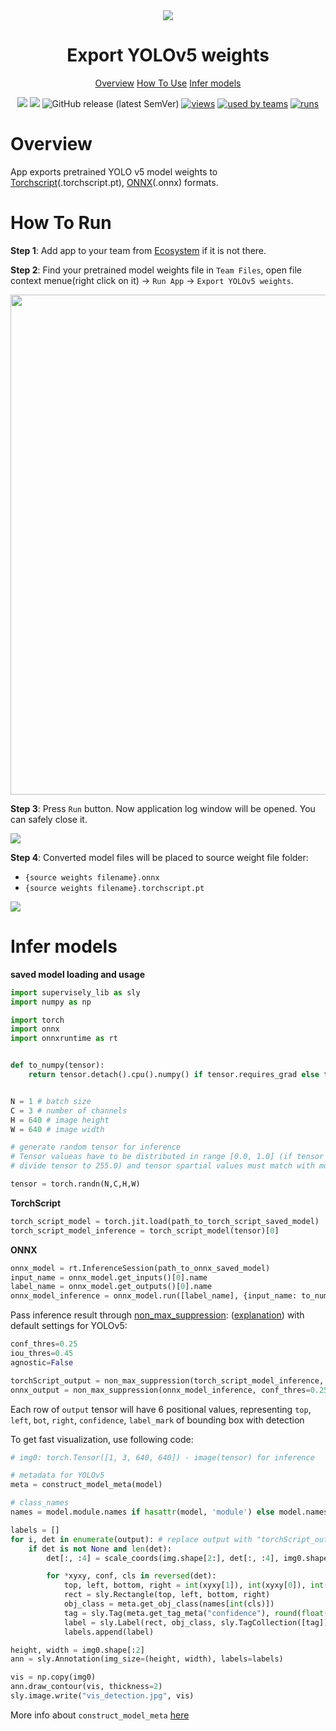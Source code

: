 <div align="center" markdown>
<img src="https://i.imgur.com/VwuZNID.png"/>

# Export YOLOv5 weights

<p align="center">
  <a href="#Overview">Overview</a>
  <a href="#How-To-Use">How To Use</a>
  <a href="#Infer-models">Infer models</a>
</p>

[![](https://img.shields.io/badge/supervisely-ecosystem-brightgreen)](https://ecosystem.supervise.ly/apps/supervisely-ecosystem/yolov5/supervisely/export_weights)
[![](https://img.shields.io/badge/slack-chat-green.svg?logo=slack)](https://supervise.ly/slack)
![GitHub release (latest SemVer)](https://img.shields.io/github/v/release/supervisely-ecosystem/yolov5)
[![views](https://app.supervise.ly/public/api/v3/ecosystem.counters?repo=supervisely-ecosystem/yolov5/supervisely/export_weights&counter=views&label=views)](https://supervise.ly)
[![used by teams](https://app.supervise.ly/public/api/v3/ecosystem.counters?repo=supervisely-ecosystem/yolov5/supervisely/export_weights&counter=downloads&label=used%20by%20teams)](https://supervise.ly)
[![runs](https://app.supervise.ly/public/api/v3/ecosystem.counters?repo=supervisely-ecosystem/yolov5/supervisely/export_weights&counter=runs&label=runs&123)](https://supervise.ly)

</div>

# Overview

App exports pretrained YOLO v5 model weights to [Torchscript](https://pytorch.org/docs/stable/jit.html?highlight=model%20features)(.torchscript.pt), [ONNX](https://onnx.ai/index.html)(.onnx) formats. 

# How To Run
**Step 1**: Add app to your team from [Ecosystem](https://ecosystem.supervise.ly/apps/import-mot-format) if it is not there.

**Step 2**: Find your pretrained model weights file in `Team Files`, open file context menue(right click on it) -> `Run App` -> `Export YOLOv5 weights`.

<img src="https://i.imgur.com/uzMlQ2e.png" width="800px"/>

**Step 3**: Press `Run` button. Now application log window will be opened. You can safely close it.

<img src="https://i.imgur.com/zjXgxhg.png"/>

**Step 4**: Converted model files will be placed to source weight file folder:
 - `{source weights filename}.onnx`
 - `{source weights filename}.torchscript.pt`

<img src="https://i.imgur.com/Xk2Gzr0.png"/>

# Infer models
**saved model loading and usage**
```python
import supervisely_lib as sly
import numpy as np

import torch
import onnx
import onnxruntime as rt


def to_numpy(tensor):
    return tensor.detach().cpu().numpy() if tensor.requires_grad else tensor.cpu().numpy()


N = 1 # batch size
C = 3 # number of channels
H = 640 # image height
W = 640 # image width

# generate random tensor for inference
# Tensor valueas have to be distributed in range [0.0, 1.0] (if tensor values distributed in range [0, 255], 
# divide tensor to 255.0) and tensor spartial values must match with model input image's spartial values:

tensor = torch.randn(N,C,H,W)
```
**TorchScript**
```python
torch_script_model = torch.jit.load(path_to_torch_script_saved_model)
torch_script_model_inference = torch_script_model(tensor)[0]
```
 
**ONNX**
```python
onnx_model = rt.InferenceSession(path_to_onnx_saved_model)
input_name = onnx_model.get_inputs()[0].name
label_name = onnx_model.get_outputs()[0].name
onnx_model_inference = onnx_model.run([label_name], {input_name: to_numpy(tensor).astype(np.float32)})[0]
```
Pass inference result through [non_max_suppression](https://github.com/supervisely-ecosystem/yolov5/blob/0138090cd8d6f15e088246f16ca3240854bbba12/utils/general.py#L455): ([explanation](https://towardsdatascience.com/non-maximum-suppression-nms-93ce178e177c)) with default settings for YOLOv5: 
```python
conf_thres=0.25
iou_thres=0.45
agnostic=False

torchScript_output = non_max_suppression(torch_script_model_inference, conf_thres=0.25, iou_thres=0.45, agnostic=False)
onnx_output = non_max_suppression(onnx_model_inference, conf_thres=0.25, iou_thres=0.45, agnostic=False)
```
Each row of `output` tensor will have 6 positional values, representing `top`, `left`, `bot`, `right`, `confidence`, `label_mark` of bounding box with detection

To get fast visualization, use following code:
```python
# img0: torch.Tensor([1, 3, 640, 640]) - image(tensor) for inference

# metadata for YOLOv5
meta = construct_model_meta(model)

# class_names
names = model.module.names if hasattr(model, 'module') else model.names

labels = []
for i, det in enumerate(output): # replace output with "torchScript_output" or "onnx_output"
    if det is not None and len(det):
        det[:, :4] = scale_coords(img.shape[2:], det[:, :4], img0.shape).round()

        for *xyxy, conf, cls in reversed(det):
            top, left, bottom, right = int(xyxy[1]), int(xyxy[0]), int(xyxy[3]), int(xyxy[2])
            rect = sly.Rectangle(top, left, bottom, right)
            obj_class = meta.get_obj_class(names[int(cls)])
            tag = sly.Tag(meta.get_tag_meta("confidence"), round(float(conf), 4))
            label = sly.Label(rect, obj_class, sly.TagCollection([tag]))
            labels.append(label)

height, width = img0.shape[:2]
ann = sly.Annotation(img_size=(height, width), labels=labels)

vis = np.copy(img0)
ann.draw_contour(vis, thickness=2)
sly.image.write("vis_detection.jpg", vis)
```

More info about `construct_model_meta` [here](https://github.com/supervisely-ecosystem/yolov5/blob/0138090cd8d6f15e088246f16ca3240854bbba12/supervisely/serve/src/nn_utils.py#L16)
